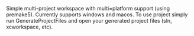 Simple multi-project workspace with multi=platform support (using premake5). Currently supports windows and macos. To use project simply run GenerateProjectFiles and open your generated project files (sln, xcworkspace, etc).
